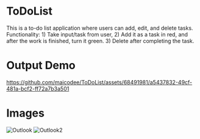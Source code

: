 # ToDoList
This is a to-do list application where users can add, edit, and delete tasks.
Functionality:   1) Take input/task from user, 
                 2) Add it as a task in red, and after the work is 
                    finished, turn it green. 
                 3) Delete after completing the task. 


# Output Demo

https://github.com/maicodee/ToDoList/assets/68491981/a5437832-49cf-481a-bcf2-ff72a7b3a501


# Images

![Outlook](https://github.com/maicodee/ToDoList/assets/68491981/4a309453-7db9-499f-8c61-156e8710ab15)
![Outlook2](https://github.com/maicodee/ToDoList/assets/68491981/0f240f66-7606-49bc-ab5d-3c03ba85c477)
